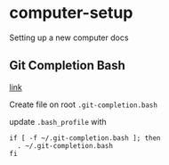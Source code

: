 # computer-setup
Setting up a new computer docs

## Git Completion Bash
[link](https://github.com/git/git/blob/master/contrib/completion/git-completion.bash)

Create file on root `.git-completion.bash`

update `.bash_profile` with 

```
if [ -f ~/.git-completion.bash ]; then
  . ~/.git-completion.bash
fi
```
